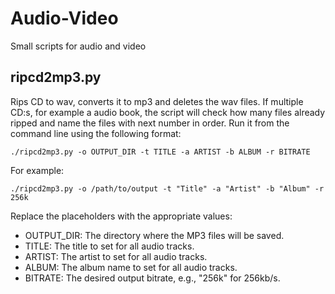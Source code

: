 # Audio-Video
Small scripts for audio and video

## ripcd2mp3.py
Rips CD to wav, converts it to mp3 and deletes the wav files.
If multiple CD:s, for example a audio book, the script will check how many files already ripped and name the files with next number in order.
Run it from the command line using the following format:
```
./ripcd2mp3.py -o OUTPUT_DIR -t TITLE -a ARTIST -b ALBUM -r BITRATE
```
For example:
```
./ripcd2mp3.py -o /path/to/output -t "Title" -a "Artist" -b "Album" -r 256k
```
Replace the placeholders with the appropriate values:
- OUTPUT_DIR: The directory where the MP3 files will be saved.
- TITLE: The title to set for all audio tracks.
- ARTIST: The artist to set for all audio tracks.
- ALBUM: The album name to set for all audio tracks.
- BITRATE: The desired output bitrate, e.g., "256k" for 256kb/s.
